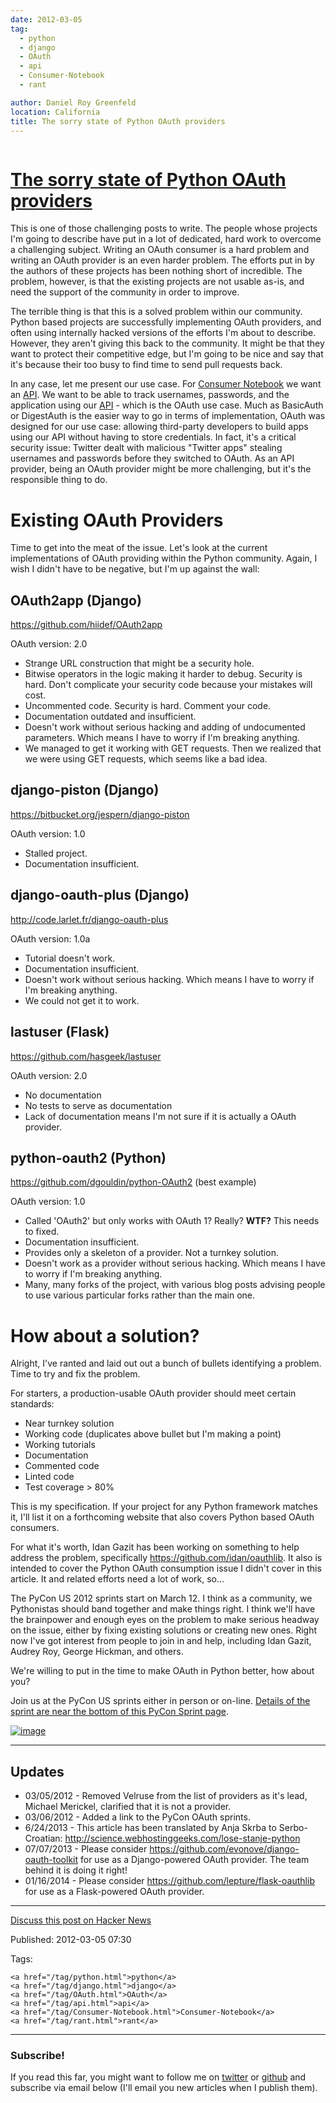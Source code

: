 ```yaml
---
date: 2012-03-05
tag:
  - python
  - django
  - OAuth
  - api
  - Consumer-Notebook
  - rant

author: Daniel Roy Greenfeld
location: California
title: The sorry state of Python OAuth providers
---
```


<div class="twelve wide column">
  <h1 class="ui block header">
    <div class="content">
      <a href="/sorry-state-python-oauth-providers.html"
        >The sorry state of Python OAuth providers</a
      >
    </div>
  </h1>
  <p>
    This is one of those challenging posts to write. The people whose projects
    I'm going to describe have put in a lot of dedicated, hard work to overcome
    a challenging subject. Writing an OAuth consumer is a hard problem and
    writing an OAuth provider is an even harder problem. The efforts put in by
    the authors of these projects has been nothing short of incredible. The
    problem, however, is that the existing projects are not usable as-is, and
    need the support of the community in order to improve.
  </p>
  <p>
    The terrible thing is that this is a solved problem within our community.
    Python based projects are successfully implementing OAuth providers, and
    often using internally hacked versions of the efforts I'm about to describe.
    However, they aren't giving this back to the community. It might be that
    they want to protect their competitive edge, but I'm going to be nice and
    say that it's because their too busy to find time to send pull requests
    back.
  </p>
  <p>
    In any case, let me present our use case. For
    <a href="http://consumernotebook.com" target="_blank">Consumer Notebook</a>
    we want an
    <a href="http://api.consumernotebook.com" target="_blank">API</a>. We want
    to be able to track usernames, passwords, and the application using our
    <a href="http://api.consumernotebook.com" target="_blank">API</a> - which is
    the OAuth use case. Much as BasicAuth or DigestAuth is the easier way to go
    in terms of implementation, OAuth was designed for our use case: allowing
    third-party developers to build apps using our API without having to store
    credentials. In fact, it's a critical security issue: Twitter dealt with
    malicious "Twitter apps" stealing usernames and passwords before they
    switched to OAuth. As an API provider, being an OAuth provider might be more
    challenging, but it's the responsible thing to do.
  </p>
  <h1 id="existing-oauth-providers">Existing OAuth Providers</h1>
  <p>
    Time to get into the meat of the issue. Let's look at the current
    implementations of OAuth providing within the Python community. Again, I
    wish I didn't have to be negative, but I'm up against the wall:
  </p>
  <h2 id="oauth2app-django">OAuth2app (Django)</h2>
  <p>
    <a href="https://github.com/hiidef/OAuth2app" target="_blank"
      >https://github.com/hiidef/OAuth2app</a
    >
  </p>
  <p>OAuth version: 2.0</p>
  <ul>
    <li>Strange URL construction that might be a security hole.</li>
    <li>
      Bitwise operators in the logic making it harder to debug. Security is
      hard. Don't complicate your security code because your mistakes will cost.
    </li>
    <li>Uncommented code. Security is hard. Comment your code.</li>
    <li>Documentation outdated and insufficient.</li>
    <li>
      Doesn't work without serious hacking and adding of undocumented
      parameters. Which means I have to worry if I'm breaking anything.
    </li>
    <li>
      We managed to get it working with GET requests. Then we realized that we
      were using GET requests, which seems like a bad idea.
    </li>
  </ul>
  <h2 id="django-piston-django">django-piston (Django)</h2>
  <p>
    <a href="https://bitbucket.org/jespern/django-piston" target="_blank"
      >https://bitbucket.org/jespern/django-piston</a
    >
  </p>
  <p>OAuth version: 1.0</p>
  <ul>
    <li>Stalled project.</li>
    <li>Documentation insufficient.</li>
  </ul>
  <h2 id="django-oauth-plus-django">django-oauth-plus (Django)</h2>
  <p>
    <a href="http://code.larlet.fr/django-oauth-plus" target="_blank"
      >http://code.larlet.fr/django-oauth-plus</a
    >
  </p>
  <p>OAuth version: 1.0a</p>
  <ul>
    <li>Tutorial doesn't work.</li>
    <li>Documentation insufficient.</li>
    <li>
      Doesn't work without serious hacking. Which means I have to worry if I'm
      breaking anything.
    </li>
    <li>We could not get it to work.</li>
  </ul>
  <h2 id="lastuser-flask">lastuser (Flask)</h2>
  <p>
    <a href="https://github.com/hasgeek/lastuser" target="_blank"
      >https://github.com/hasgeek/lastuser</a
    >
  </p>
  <p>OAuth version: 2.0</p>
  <ul>
    <li>No documentation</li>
    <li>No tests to serve as documentation</li>
    <li>
      Lack of documentation means I'm not sure if it is actually a OAuth
      provider.
    </li>
  </ul>
  <h2 id="python-oauth2-python">python-oauth2 (Python)</h2>
  <p>
    <a href="https://github.com/dgouldin/python-OAuth2" target="_blank"
      >https://github.com/dgouldin/python-OAuth2</a
    >
    (best example)
  </p>
  <p>OAuth version: 1.0</p>
  <ul>
    <li>
      Called 'OAuth2' but only works with OAuth 1? Really?
      <strong>WTF?</strong> This needs to fixed.
    </li>
    <li>Documentation insufficient.</li>
    <li>Provides only a skeleton of a provider. Not a turnkey solution.</li>
    <li>
      Doesn't work as a provider without serious hacking. Which means I have to
      worry if I'm breaking anything.
    </li>
    <li>
      Many, many forks of the project, with various blog posts advising people
      to use various particular forks rather than the main one.
    </li>
  </ul>
  <h1 id="how-about-a-solution">How about a solution?</h1>
  <p>
    Alright, I've ranted and laid out out a bunch of bullets identifying a
    problem. Time to try and fix the problem.
  </p>
  <p>
    For starters, a production-usable OAuth provider should meet certain
    standards:
  </p>
  <ul>
    <li>Near turnkey solution</li>
    <li>Working code (duplicates above bullet but I'm making a point)</li>
    <li>Working tutorials</li>
    <li>Documentation</li>
    <li>Commented code</li>
    <li>Linted code</li>
    <li>Test coverage &gt; 80%</li>
  </ul>
  <p>
    This is my specification. If your project for any Python framework matches
    it, I'll list it on a forthcoming website that also covers Python based
    OAuth consumers.
  </p>
  <p>
    For what it's worth, Idan Gazit has been working on something to help
    address the problem, specifically
    <a href="https://github.com/idan/oauthlib" target="_blank"
      >https://github.com/idan/oauthlib</a
    >. It also is intended to cover the Python OAuth consumption issue I didn't
    cover in this article. It and related efforts need a lot of work, so...
  </p>
  <p>
    The PyCon US 2012 sprints start on March 12. I think as a community, we
    Pythonistas should band together and make things right. I think we'll have
    the brainpower and enough eyes on the problem to make serious headway on the
    issue, either by fixing existing solutions or creating new ones. Right now
    I've got interest from people to join in and help, including Idan Gazit,
    Audrey Roy, George Hickman, and others.
  </p>
  <p>
    We're willing to put in the time to make OAuth in Python better, how about
    you?
  </p>
  <p>
    Join us at the PyCon US sprints either in person or on-line.
    <a
      href="https://us.pycon.org/2012/community/sprints/projects/"
      target="_blank"
      >Details of the sprint are near the bottom of this PyCon Sprint page</a
    >.
  </p>
  <p>
    <a href="http://oauth.net/" target="_blank"
      ><img
        alt="image"
        src="http://farm8.staticflickr.com/7201/6803475636_f34fb400eb_m.jpg"
    /></a>
  </p>
  <hr />
  <h2 id="updates">Updates</h2>
  <ul>
    <li>
      03/05/2012 - Removed Velruse from the list of providers as it's lead,
      Michael Merickel, clarified that it is not a provider.
    </li>
    <li>03/06/2012 - Added a link to the PyCon OAuth sprints.</li>
    <li>
      6/24/2013 - This article has been translated by Anja Skrba to
      Serbo-Croatian:
      <a
        href="http://science.webhostinggeeks.com/lose-stanje-python"
        target="_blank"
        >http://science.webhostinggeeks.com/lose-stanje-python</a
      >
    </li>
    <li>
      07/07/2013 - Please consider
      <a href="https://github.com/evonove/django-oauth-toolkit" target="_blank"
        >https://github.com/evonove/django-oauth-toolkit</a
      >
      for use as a Django-powered OAuth provider. The team behind it is doing it
      right!
    </li>
    <li>
      01/16/2014 - Please consider
      <a href="https://github.com/lepture/flask-oauthlib" target="_blank"
        >https://github.com/lepture/flask-oauthlib</a
      >
      for use as a Flask-powered OAuth provider.
    </li>
  </ul>
  <hr />
  <p>
    <a href="http://news.ycombinator.com/item?id=3666853" target="_blank"
      >Discuss this post on Hacker News</a
    >
  </p>
  <p>Published: 2012-03-05 07:30</p>
  <p>
    Tags:

    <a href="/tag/python.html">python</a>
    <a href="/tag/django.html">django</a>
    <a href="/tag/OAuth.html">OAuth</a>
    <a href="/tag/api.html">api</a>
    <a href="/tag/Consumer-Notebook.html">Consumer-Notebook</a>
    <a href="/tag/rant.html">rant</a>
  </p>
  <hr />
  <h3 class="ui header">Subscribe!</h3>
  <p>
    If you read this far, you might want to follow me on
    <a href="https://twitter.com/pydanny">twitter</a> or
    <a href="https://github.com/pydanny">github</a> and subscribe via email
    below (I'll email you new articles when I publish them).
  </p>
   
</div>
